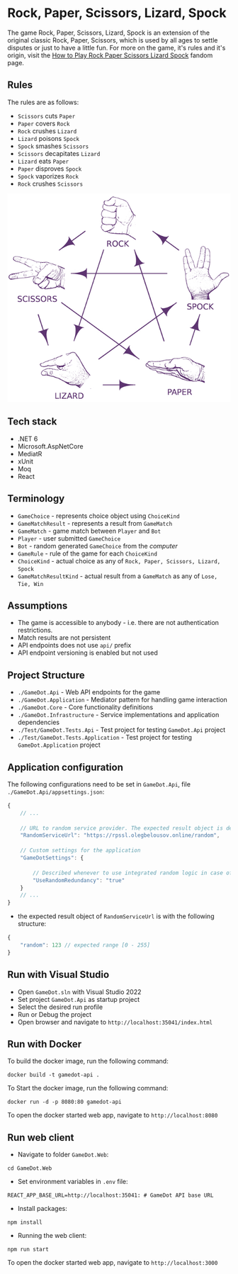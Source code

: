 # Rock, Paper, Scissors, Lizard, Spock
The game Rock, Paper, Scissors, Lizard, Spock is an extension of the original classic Rock, Paper, Scissors, which is used by all ages to settle disputes or just to have a little fun. For more on the game, it's rules and it's origin, visit the [How to Play Rock Paper Scissors Lizard Spock](https://www.wikihow.com/Play-Rock-Paper-Scissors-Lizard-Spock) fandom page.

## Rules
The rules are as follows:

- `Scissors` cuts `Paper`
- `Paper` covers `Rock`
- `Rock` crushes `Lizard`
- `Lizard` poisons `Spock`
- `Spock` smashes `Scissors`
- `Scissors` decapitates `Lizard`
- `Lizard` eats `Paper`
- `Paper` disproves `Spock`
- `Spock` vaporizes `Rock`
- `Rock` crushes `Scissors`

![rULES](rules.jpg)

## Tech stack
- .NET 6
- Microsoft.AspNetCore
- MediatR
- xUnit
- Moq
- React

## Terminology
- `GameChoice` - represents choice object using `ChoiceKind`
- `GameMatchResult` - represents a result from `GameMatch`
- `GameMatch` - game match between `Player` and `Bot`
- `Player` - user submitted `GameChoice`
- `Bot` - random generated `GameChoice` from the _computer_
- `GameRule` - rule of the game for each `ChoiceKind`
- `ChoiceKind` - actual choice as any of `Rock, Paper, Scissors, Lizard, Spock`
- `GameMatchResultKind` - actual result from a `GameMatch` as any of `Lose, Tie, Win`

## Assumptions
- The game is accessible to anybody - i.e. there are not authentication restrictions. 
- Match results are not persistent
- API endpoints does not use `api/` prefix
- API endpoint versioning is enabled but not used

## Project Structure
- `./GameDot.Api` - Web API endpoints for the game
- `./GameDot.Application` - Mediator pattern for handling game interaction
- `./GameDot.Core` - Core functionality definitions
- `./GameDot.Infrastructure` - Service implementations and application dependencies 
- `./Test/GameDot.Tests.Api` - Test project for testing `GameDot.Api` project
- `./Test/GameDot.Tests.Application` - Test project for testing `GameDot.Application` project

## Application configuration
The following configurations need to be set in `GameDot.Api`, file `./GameDot.Api/appsettings.json`:
```javascript
{
    // ...

    // URL to random service provider. The expected result object is defined below
    "RandomServiceUrl": "https://rpssl.olegbelousov.online/random",

    // Custom settings for the application
    "GameDotSettings": {

        // Described whenever to use integrated random logic in case of any errors when consuming RandomServiceUrl
        "UseRandomRedundancy": "true"
    }
    // ...
}
```

* the expected result object of `RandomServiceUrl` is with the following structure:
``` javascript
{
    "random": 123 // expected range [0 - 255]
}
``` 

## Run with Visual Studio
- Open `GameDot.sln` with Visual Studio 2022
- Set project `GameDot.Api` as startup project
- Select the desired run profile
- Run or Debug the project
- Open browser and navigate to `http://localhost:35041/index.html`

## Run with Docker
To build the docker image, run the following command:
```
docker build -t gamedot-api .
```

To Start the docker image, run the following command:
```
docker run -d -p 8080:80 gamedot-api
```

To open the docker started web app, navigate to `http://localhost:8080`

## Run web client
- Navigate to folder `GameDot.Web`:
```
cd GameDot.Web
```

- Set environment variables in `.env` file:
```
REACT_APP_BASE_URL=http://localhost:35041: # GameDot API base URL
```

- Install packages:
```
npm install
```

- Running the web client:
```
npm run start
```

To open the docker started web app, navigate to `http://localhost:3000`
